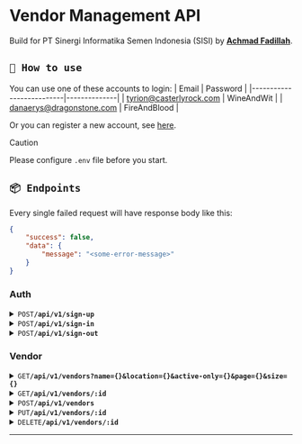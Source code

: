 # Vendor Management API

Build for PT Sinergi Informatika Semen Indonesia (SISI) by **[Achmad Fadillah](https://marjos.vercel.app)**.

## `🚀 How to use`

You can use one of these accounts to login:
|           Email          |   Password   |
|--------------------------|--------------|
| tyrion@casterlyrock.com  | WineAndWit   |
| danaerys@dragonstone.com | FireAndBlood |

Or you can register a new account, see [here](#endpoint-auth).

> [!CAUTION]
> Please configure `.env` file before you start.


## `📦 Endpoints`

Every single failed request will have response body like this:

```json
{
    "success": false,
    "data": {
        "message": "<some-error-message>"
    }
}
```

### Auth

<details>
  <a name="endpoint-register"></a>
  <summary><code>POST</code><code><b>/api/v1/sign-up</b></code></summary>

Register a new account.

#### Request Body

```json
{
    "email": "eddard@winterfell.com",
    "password": "WinterIsComing"
}
```

#### Responses

| http code | content-type       | response    |
| --------- | ------------------ | ----------- |
| `201`     | `application/json` | JSON string |
| `400`     | `application/json` | JSON string |

##### Response Body (201)

```json
{
    "success": true,
    "data": {
        "token": "<your-jwt-token>"
    }
}
```

#### Example cURL

```bash
curl "localhost:8080/api/v1/auth/sign-up" \
    -X POST \
    -H "Content-Type: application/json" \
    -d @payload.json
```

</details>

<details>
  <summary><code>POST</code><code><b>/api/v1/sign-in</b></code></summary>

Login to application.

#### Request Body

```json
{
    "email": "eddard@winterfell.com",
    "password": "WinterIsComing"
}
```

#### Responses

| http code | content-type       | response    |
| --------- | ------------------ | ----------- |
| `200`     | `application/json` | JSON string |
| `400`     | `application/json` | JSON string |

##### Response Body (200)

```json
{
    "success": true,
    "data": {
        "token": "<your-jwt-token>"
    }
}
```

#### Example cURL

```bash
curl "localhost:8080/api/v1/auth/sign-in" \
    -X POST \
    -H "Content-Type: application/json" \
    -d @payload.json
```

</details>

<details>
  <summary><code>POST</code><code><b>/api/v1/sign-out</b></code></summary>

Logout from application.

#### Responses

| http code | content-type               | response |
| --------- | -------------------------- | -------- |
| `200`     | `text/plain;charset=UTF-8` | None     |

#### Example cURL

```bash
curl "localhost:8080/api/v1/auth/register" \
    -X POST \
    -H "Authorization: Bearer <your-api-token>"
```

</details>

### Vendor

<details>
  <summary><code>GET</code><code><b>/api/v1/vendors?name={}&location={}&active-only={}&page={}&size={}</b></code></summary>

Gets vendors where by default page is 0 and size is 10


#### Query Parameters

| name          | type     | data type | description                      |
| ------------- | -------- | --------- | -------------------------------- |
| `name`        | optional | string    | keyword for name                 |
| `location`    | optional | string    | keyword for location             |
| `active-only` | optional | string    | whether vendor is deleted or not |
| `page`        | optional | integer   | page index                       |
| `size`        | optional | integer   | max number of items in a page    |

#### Responses

| http code | content-type       | response    |
| --------- | ------------------ | ----------- |
| `200`     | `application/json` | JSON string |

##### Response Body (200)

```json
{
    "success": true,
    "data": null
}
```

#### Example cURL

```bash
curl "localhost:8080/api/v1/vendors?name=sigmaka&location=Jakarta&active=true&page=0&size=5" \
    -X GET \
    -H "Authorization: Bearer <your-api-token>"
```

</details>

<details>
  <summary><code>GET</code><code><b>/api/v1/vendors/:id</b></code></summary>

Gets a vendor by id.

#### Path Parameters

| name | type     | data type | description             |
| ---- | -------- | --------- | ----------------------- |
| `id` | required | integer   | uuid of vendor instance |

#### Responses

| http code | content-type               | response    |
| --------- | -------------------------- | ----------- |
| `200`     | `application/json`         | JSON string |
| `404`     | `text/plain;charset=UTF-8` | JSON string |

##### Response Body (200)

```json
{
    "success": true,
    "data": null
}
```

##### Response Body (404)

```json
{
    "success": false,
    "data": {
        "message": "vendor not found"
    }
}
```

#### Example cURL

```bash
curl "localhost:8080/api/v1/vendors?name=sigmaka&location=Jakarta&active=true&page=0&size=5" \
    -X GET \
    -H "Authorization: Bearer <your-api-token>"
```

</details>

<details>
  <summary><code>POST</code><code><b>/api/v1/vendors</b></code></summary>

Creates a vendor.

#### Request Body

```json
{
    "name": "PT Pro Sigmaka Mandiri",
    "location": "Mampang Prapatan, Jakarta Selatan"
}
```

#### Responses

| http code | content-type       | response    |
| --------- | ------------------ | ----------- |
| `201`     | `application/json` | JSON string |
| `400`     | `application/json` | JSON string |

##### Response Body (201)

```json
{
    "success": true,
    "data": {
        "vendor": {
            "id": "ce882dbb-54c6-4cd3-984e-52656ae29ed8",
            "name": "PT Pro Sigmaka Mandiri",
            "location": "Mampang Prapatan, Jakarta Selatan",
            "created_at": "2024-11-18T06:04:53.251034+00:00",
            "updated_at": "2024-11-18T06:04:53.251034+00:00",
            "deleted_at": null,
        }
    }
}
```

#### Example cURL

```bash
curl "localhost:8080/api/v1/vendors" \
    -X POST \
    -H "Authorization: Bearer <your-api-token>" \
    -H "Content-Type: application/json" \
    -d @payload.json
```

</details>

<details>
  <summary><code>PUT</code><code><b>/api/v1/vendors/:id</b></code></summary>

Updates an existing vendor.

#### Path Parameters

| name | type     | data type | description             |
| ---- | -------- | --------- | ----------------------- |
| `id` | required | integer   | uuid of vendor instance |

#### Request Body

```json
{
    "name": "PT Pro Sigmaka Mandiri",
    "location": "Kecamatan Mampang Prapatan, Jakarta Selatan"
}
```

#### Responses

| http code | content-type       | response    |
| --------- | ------------------ | ----------- |
| `200`     | `application/json` | JSON string |
| `400`     | `application/json` | JSON string |

##### Response Body (200)

```json
{
    "success": true,
    "data": {
        "vendor": {
            "id": "ce882dbb-54c6-4cd3-984e-52656ae29ed8",
            "name": "PT Pro Sigmaka Mandiri",
            "location": "Kecamatan Mampang Prapatan, Jakarta Selatan",
            "created_at": "2024-11-18T06:04:53.251034+00:00",
            "updated_at": "2024-11-18T06:05:14.340089+00:00",
            "deleted_at": null,
        }
    }
}
```

#### Example cURL

```bash
curl "localhost:8080/api/v1/vendors/ce882dbb-54c6-4cd3-984e-52656ae29ed8" \
    -X PUT \
    -H "Authorization: Bearer <your-api-token>" \
    -H "Content-Type: application/json" \
    -d @payload.json
```

</details>

<details>
  <summary><code>DELETE</code><code><b>/api/v1/vendors/:id</b></code></summary>

Deletes an existing vendor.

#### Path Parameters

| name | type     | data type | description             |
| ---- | -------- | --------- | ----------------------- |
| `id` | required | integer   | uuid of vendor instance |

#### Responses

| http code | content-type       | response    |
| --------- | ------------------ | ----------- |
| `200`     | `application/json` | JSON string |
| `400`     | `application/json` | JSON string |

##### Response Body (200)

```json
{
    "success": true,
    "data": {
        "id": "ce882dbb-54c6-4cd3-984e-52656ae29ed8"
    }
}
```

#### Example cURL

```bash
curl "localhost:8080/api/v1/vendors/ce882dbb-54c6-4cd3-984e-52656ae29ed8" \
    -X DELETE \
    -H "Authorization: Bearer <your-api-token>"
```
</details>

---
